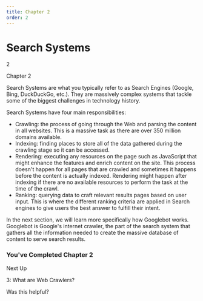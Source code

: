 ```yaml
---
title: Chapter 2
order: 2
---
```


# Search Systems

2

Chapter 2

Search Systems are what you typically refer to as Search Engines (Google, Bing, DuckDuckGo, etc.). They are massively complex systems that tackle some of the biggest challenges in technology history.

Search Systems have four main responsibilities:

- Crawling: the process of going through the Web and parsing the content in all websites. This is a massive task as there are over 350 million domains available.
- Indexing: finding places to store all of the data gathered during the crawling stage so it can be accessed.
- Rendering: executing any resources on the page such as JavaScript that might enhance the features and enrich content on the site. This process doesn't happen for all pages that are crawled and sometimes it happens before the content is actually indexed. Rendering might happen after indexing if there are no available resources to perform the task at the time of the crawl.
- Ranking: querying data to craft relevant results pages based on user input. This is where the different ranking criteria are applied in Search engines to give users the best answer to fulfill their intent.

In the next section, we will learn more specifically how Googlebot works. Googlebot is Google's internet crawler, the part of the search system that gathers all the information needed to create the massive database of content to serve search results.

### You've Completed Chapter 2

Next Up

3: What are Web Crawlers?

Was this helpful?